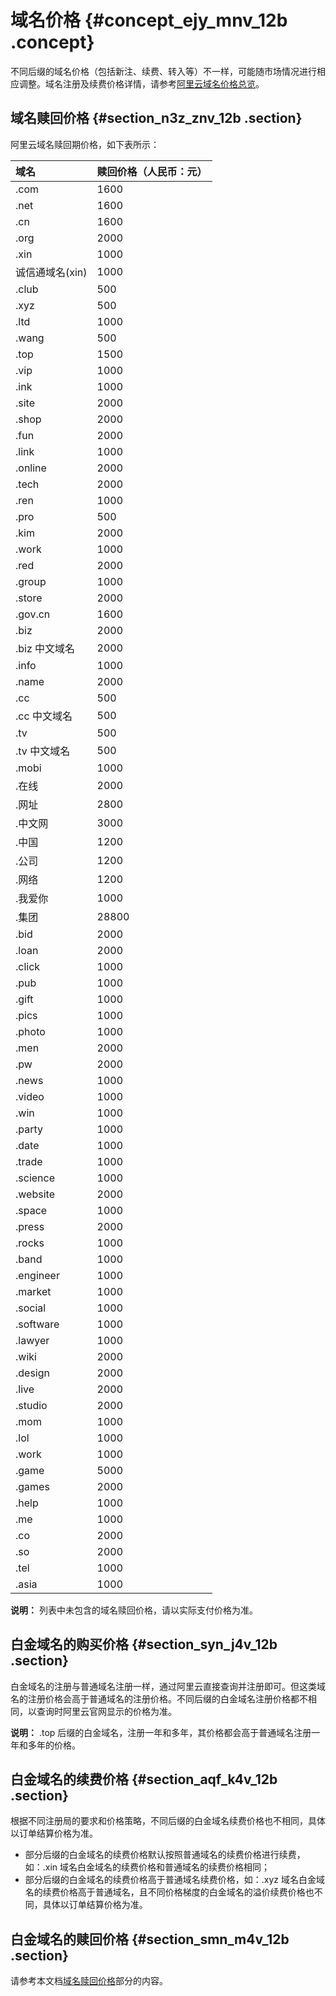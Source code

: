 # 域名价格 {#concept_ejy_mnv_12b .concept}

不同后缀的域名价格（包括新注、续费、转入等）不一样，可能随市场情况进行相应调整。域名注册及续费价格详情，请参考[阿里云域名价格总览](https://wanwang.aliyun.com/help/price.html?spm=5176.1825329.1003.4.8eKQ4Z)。

## 域名赎回价格 {#section_n3z_znv_12b .section}

阿里云域名赎回期价格，如下表所示：

|域名|赎回价格（人民币：元）|
|:-|:----------|
|.com|1600|
|.net|1600|
|.cn|1600|
|.org|2000|
|.xin|1000|
|诚信通域名\(xin\)|1000|
|.club|500|
|.xyz|500|
|.ltd|1000|
|.wang|500|
|.top|1500|
|.vip|1000|
|.ink|1000|
|.site|2000|
|.shop|2000|
|.fun|2000|
|.link|1000|
|.online|2000|
|.tech|2000|
|.ren|1000|
|.pro|500|
|.kim|2000|
|.work|1000|
|.red|2000|
|.group|1000|
|.store|2000|
|.gov.cn|1600|
|.biz|2000|
|.biz 中文域名|2000|
|.info|1000|
|.name|2000|
|.cc|500|
|.cc 中文域名|500|
|.tv|500|
|.tv 中文域名|500|
|.mobi|1000|
|.在线|2000|
|.网址|2800|
|.中文网|3000|
|.中国|1200|
|.公司|1200|
|.网络|1200|
|.我爱你|1000|
|.集团|28800|
|.bid|2000|
|.loan|2000|
|.click|1000|
|.pub|1000|
|.gift|1000|
|.pics|1000|
|.photo|1000|
|.men|2000|
|.pw|2000|
|.news|1000|
|.video|1000|
|.win|1000|
|.party|1000|
|.date|1000|
|.trade|1000|
|.science|1000|
|.website|2000|
|.space|1000|
|.press|2000|
|.rocks|1000|
|.band|1000|
|.engineer|1000|
|.market|1000|
|.social|1000|
|.software|1000|
|.lawyer|1000|
|.wiki|2000|
|.design|2000|
|.live|2000|
|.studio|2000|
|.mom|1000|
|.lol|1000|
|.work|1000|
|.game|5000|
|.games|2000|
|.help|1000|
|.me|1000|
|.co|2000|
|.so|2000|
|.tel|1000|
|.asia|1000|

**说明：** 列表中未包含的域名赎回价格，请以实际支付价格为准。

## 白金域名的购买价格 {#section_syn_j4v_12b .section}

白金域名的注册与普通域名注册一样，通过阿里云直接查询并注册即可。但这类域名的注册价格会高于普通域名的注册价格。不同后缀的白金域名注册价格都不相同，以查询时阿里云官网显示的价格为准。

**说明：** .top 后缀的白金域名，注册一年和多年，其价格都会高于普通域名注册一年和多年的价格。

## 白金域名的续费价格 {#section_aqf_k4v_12b .section}

根据不同注册局的要求和价格策略，不同后缀的白金域名续费价格也不相同，具体以订单结算价格为准。

-   部分后缀的白金域名的续费价格默认按照普通域名的续费价格进行续费，如：.xin 域名白金域名的续费价格和普通域名的续费价格相同；
-   部分后缀的白金域名的续费价格高于普通域名续费价格，如：.xyz 域名白金域名的续费价格高于普通域名，且不同价格梯度的白金域名的溢价续费价格也不同，具体以订单结算价格为准。

## 白金域名的赎回价格 {#section_smn_m4v_12b .section}

请参考本文档[域名赎回价格](#section_n3z_znv_12b)部分的内容。

